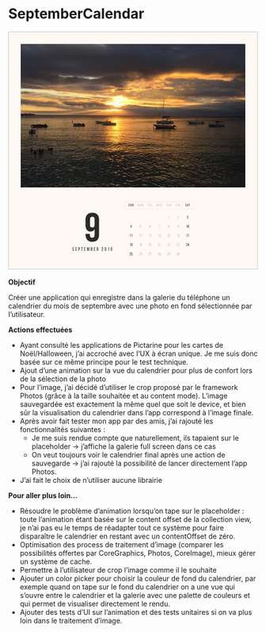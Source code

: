 # SeptemberCalendar

![alt tag](https://raw.githubusercontent.com/Aiwis/SeptemberCalendar/master/IMG_1679.jpg)

**Objectif**

Créer une application qui enregistre dans la galerie du téléphone un calendrier du mois de septembre avec une photo en fond sélectionnée par l’utilisateur.

**Actions effectuées**

- Ayant consulté les applications de Pictarine pour les cartes de Noël/Halloween, j’ai accroché avec l’UX à écran unique. Je me suis donc basée sur ce même principe pour le test technique.
- Ajout d’une animation sur la vue du calendrier pour plus de confort lors de la sélection de la photo
- Pour l’image, j’ai décidé d’utiliser le crop proposé par le framework Photos (grâce à la taille souhaitée et au content mode). L’image sauvegardée est exactement la même quel que soit le device, et bien sûr la visualisation du calendrier dans l’app correspond à l’image finale.
- Après avoir fait tester mon app par des amis, j’ai rajouté les fonctionnalités suivantes :
    - Je me suis rendue compte que naturellement, ils tapaient sur le placeholder -> j’affiche la galerie full screen dans ce cas
    - On veut toujours voir le calendrier final après une action de sauvegarde -> j’ai rajouté la possibilité de lancer directement l’app Photos.
- J’ai fait le choix de n’utiliser aucune librairie

**Pour aller plus loin...**
- Résoudre le problème d’animation lorsqu’on tape sur le placeholder : toute l’animation étant basée sur le content offset de la collection view, je n’ai pas eu le temps de réadapter tout ce système pour faire disparaître le calendrier en restant avec un contentOffset de zéro.
- Optimisation des process de traitement d’image (comparer les possibilités offertes par CoreGraphics, Photos, CoreImage), mieux gérer un système de cache.
- Permettre à l’utilisateur de crop l’image comme il le souhaite
- Ajouter un color picker pour choisir la couleur de fond du calendrier, par exemple quand on tape sur le fond du calendrier on a une vue qui s’ouvre entre le calendrier et la galerie avec une palette de couleurs et qui permet de visualiser directement le rendu.
- Ajouter des tests d’UI sur l’animation et des tests unitaires si on va plus loin dans le traitement d’image.
